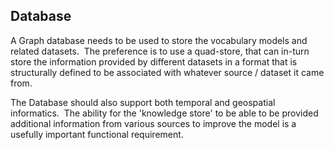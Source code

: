 ## Database

A Graph database needs to be used to store the vocabulary models and related datasets.  The preference is to use a quad-store, that can in-turn store the information provided by different datasets in a format that is structurally defined to be associated with whatever source / dataset it came from.

The Database should also support both temporal and geospatial informatics.  The ability for the 'knowledge store' to be able to be provided additional information from various sources to improve the model is a usefully important functional requirement.